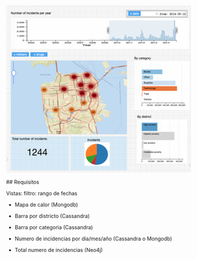 

![](maqueta_statico.png)


## Requisitos

Vistas: filtro: rango de fechas

- Mapa de calor (Mongodb)

- Barra por districto (Cassandra)

- Barra por categoria (Cassandra)

- Numero de incidencias por dia/mes/año (Cassandra o Mongodb)

- Total numero de incidencias (Neo4j)




